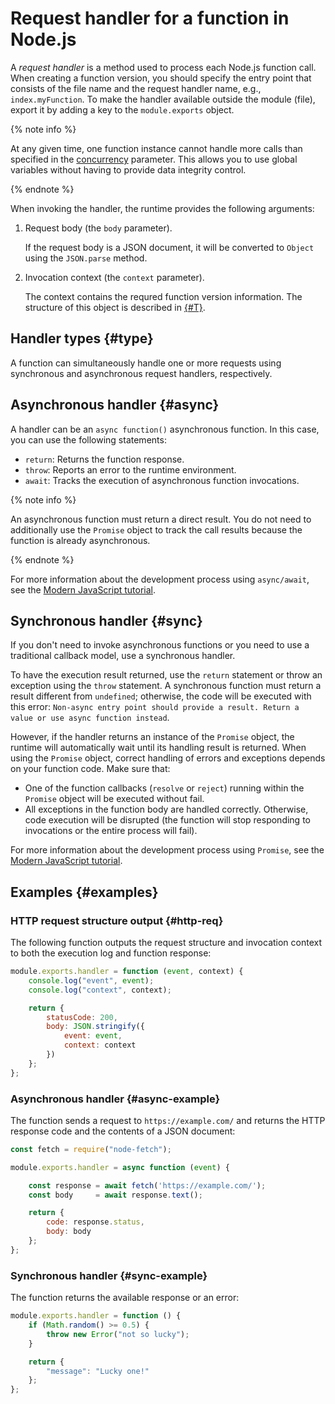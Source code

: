# Request handler for a function in Node.js

A _request handler_ is a method used to process each Node.js function call. When creating a function version, you should specify the entry point that consists of the file name and the request handler name, e.g., `index.myFunction`. To make the handler available outside the module (file), export it by adding a key to the `module.exports` object.

{% note info %}

At any given time, one function instance cannot handle more calls than specified in the [concurrency](../../concepts/function.md#concurrency) parameter. This allows you to use global variables without having to provide data integrity control.

{% endnote %}

When invoking the handler, the runtime provides the following arguments:
1. Request body (the `body` parameter).

    If the request body is a JSON document, it will be converted to `Object` using the `JSON.parse` method.
1. Invocation context (the `context` parameter).

    The context contains the requred function version information. The structure of this object is described in [{#T}](context.md).
    
## Handler types {#type}

A function can simultaneously handle one or more requests using synchronous and asynchronous request handlers, respectively.

## Asynchronous handler {#async}

A handler can be an `async function()` asynchronous function. In this case, you can use the following statements:
* `return`: Returns the function response.
* `throw`: Reports an error to the runtime environment.
* `await`: Tracks the execution of asynchronous function invocations.

{% note info %}

An asynchronous function must return a direct result. You do not need to additionally use the `Promise` object to track the call results because the function is already asynchronous.

{% endnote %}

For more information about the development process using `async/await`, see the [Modern JavaScript tutorial](https://learn.javascript.en/async-await).

## Synchronous handler {#sync}

If you don't need to invoke asynchronous functions or you need to use a traditional callback model, use a synchronous handler.

To have the execution result returned, use the `return` statement or throw an exception using the `throw` statement. A synchronous function must return a result different from `undefined`; otherwise, the code will be executed with this error: `Non-async entry point should provide a result. Return a value or use async function instead`.

However, if the handler returns an instance of the `Promise` object, the runtime will automatically wait until its handling result is returned. When using the `Promise` object, correct handling of errors and exceptions depends on your function code. Make sure that:
* One of the function callbacks (`resolve` or `reject`) running within the `Promise` object will be executed without fail.
* All exceptions in the function body are handled correctly.
Otherwise, code execution will be disrupted (the function will stop responding to invocations or the entire process will fail).

For more information about the development process using `Promise`, see the [Modern JavaScript tutorial](https://learn.javascript.en/promise-basics).

## Examples {#examples}

### HTTP request structure output {#http-req}

The following function outputs the request structure and invocation context to both the execution log and function response:

```js
module.exports.handler = function (event, context) {
    console.log("event", event);
    console.log("context", context);

    return {
        statusCode: 200,
        body: JSON.stringify({
            event: event,
            context: context
        })
    };
};
```

### Asynchronous handler {#async-example}

The function sends a request to `https://example.com/` and returns the HTTP response code and the contents of a JSON document:

```js
const fetch = require("node-fetch");

module.exports.handler = async function (event) {

    const response = await fetch('https://example.com/');
    const body     = await response.text();

    return {
        code: response.status,
        body: body
    };
};
```

### Synchronous handler {#sync-example}

The function returns the available response or an error:

```js
module.exports.handler = function () {
    if (Math.random() >= 0.5) {
        throw new Error("not so lucky");
    }

    return {
        "message": "Lucky one!"
    };
};
```
